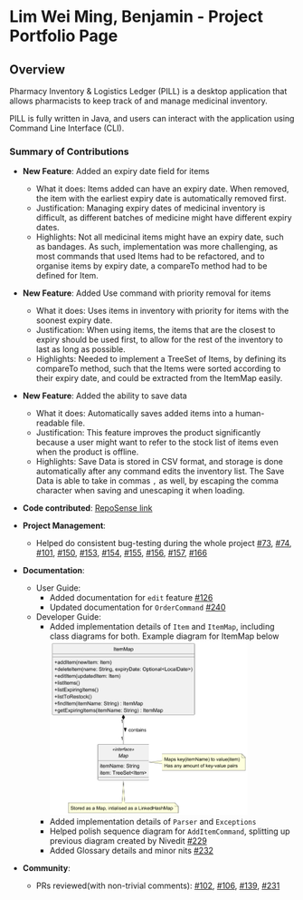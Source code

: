 # Lim Wei Ming, Benjamin - Project Portfolio Page

## Overview
Pharmacy Inventory & Logistics Ledger (PILL) is a desktop application that allows
pharmacists to keep track of and manage medicinal inventory. 

PILL is fully written in Java, and users can interact with the application using
Command Line Interface (CLI).

### Summary of Contributions

- **New Feature**: Added an expiry date field for items
  - What it does: Items added can have an expiry date. When removed, the item
      with the earliest expiry date is automatically removed first.
  - Justification: Managing expiry dates of medicinal inventory is difficult, as 
      different batches of medicine might have different expiry dates. 
  - Highlights: Not all medicinal items might have an expiry date, such as bandages. 
      As such, implementation was more challenging, as most commands that used Items
      had to be refactored, and to organise items by expiry date, a compareTo method
      had to be defined for Item.
- **New Feature**: Added Use command with priority removal for items
  - What it does: Uses items in inventory with priority for items with the soonest expiry date. 
  - Justification: When using items, the items that are the closest to expiry should be used first, 
      to allow for the rest of the inventory to last as long as possible. 
  - Highlights: Needed to implement a TreeSet of Items, by defining its compareTo method,
      such that the Items were sorted according to their expiry date, and could be
      extracted from the ItemMap easily. 
- **New Feature**: Added the ability to save data
  - What it does: Automatically saves added items into a human-readable file. 
  - Justification: This feature improves the product significantly because 
      a user might want to refer to the stock list of items even when the product
      is offline.
  - Highlights: Save Data is stored in CSV format, and storage is done automatically
      after any command edits the inventory list. The Save Data is able to take in commas
      `,` as well, by escaping the comma character when saving and unescaping it when loading. 
- **Code contributed**: [RepoSense link](https://nus-cs2113-ay2425s1.github.io/tp-dashboard/?search=yakultbottle&breakdown=true)
- **Project Management**:
  - Helped do consistent bug-testing during the whole project
      [#73](https://github.com/AY2425S1-CS2113-W14-4/tp/issues/73),
      [#74](https://github.com/AY2425S1-CS2113-W14-4/tp/issues/74),
      [#101](https://github.com/AY2425S1-CS2113-W14-4/tp/issues/101),
      [#150](https://github.com/AY2425S1-CS2113-W14-4/tp/issues/150),
      [#153](https://github.com/AY2425S1-CS2113-W14-4/tp/issues/153),
      [#154](https://github.com/AY2425S1-CS2113-W14-4/tp/issues/154),
      [#155](https://github.com/AY2425S1-CS2113-W14-4/tp/issues/155),
      [#156](https://github.com/AY2425S1-CS2113-W14-4/tp/issues/156),
      [#157](https://github.com/AY2425S1-CS2113-W14-4/tp/issues/157),
      [#166](https://github.com/AY2425S1-CS2113-W14-4/tp/issues/166)
    

- **Documentation**:
  - User Guide:
    - Added documentation for `edit` feature [#126](https://github.com/AY2425S1-CS2113-W14-4/tp/pull/126)
    - Updated documentation for `OrderCommand` [#240](https://github.com/AY2425S1-CS2113-W14-4/tp/pull/240)
  - Developer Guide:
    - Added implementation details of `Item` and `ItemMap`, including class diagrams for both.
        Example diagram for ItemMap below
        <img src="../diagrams/ItemMap-ClassDiagram.png" alt="ItemMap Class Diagram" width="350"/>
    - Added implementation details of `Parser` and `Exceptions`
    - Helped polish sequence diagram for `AddItemCommand`, splitting up previous diagram created
        by Nivedit [#229](https://github.com/AY2425S1-CS2113-W14-4/tp/pull/229)
    - Added Glossary details and minor nits [#232](https://github.com/AY2425S1-CS2113-W14-4/tp/pull/232)
- **Community**:
  - PRs reviewed(with non-trivial comments): 
  [#102](https://github.com/AY2425S1-CS2113-W14-4/tp/pull/102), 
  [#106](https://github.com/AY2425S1-CS2113-W14-4/tp/pull/106),
  [#139](https://github.com/AY2425S1-CS2113-W14-4/tp/pull/139),
  [#231](https://github.com/AY2425S1-CS2113-W14-4/tp/pull/231)

